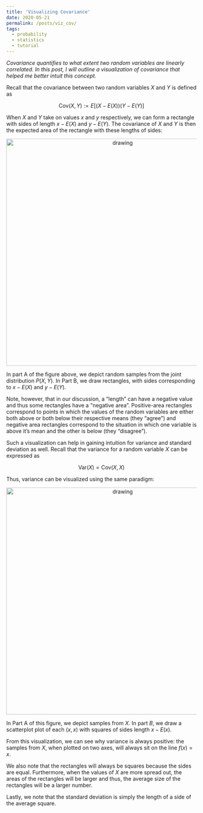 ```yaml
---
title: 'Visualizing Covariance'
date: 2020-05-21
permalink: /posts/viz_cov/
tags:
  - probability
  - statistics
  - tutorial
---
```


*Covariance quantifies to what extent two random variables are linearly correlated. In this post, I will outline a visualization of covariance that helped me better intuit this concept.*

Recall that the covariance between two random variables $X$ and $Y$ is defined as 

$$\text{Cov}(X, Y) := E[(X-E(X))(Y-E(Y)]$$

When $X$ and $Y$ take on values $x$ and $y$ respectively, we can form a rectangle with sides of length $x − E(X)$ and $y − E(Y)$. The covariance of $X$ and $Y$ is then the expected area of the rectangle with these lengths of sides:

<center><img src="https://raw.githubusercontent.com/mbernste/mbernste.github.io/master/images/VisualizeCovariance.png" alt="drawing" width="600"/></center>

In part A of the figure above, we depict random samples from the joint distribution $P(X, Y)$. In Part B, we draw rectangles, with sides corresponding to $x − E(X)$ and $y − E(Y)$.

Note, however, that in our discussion, a “length” can have a negative value and thus some rectangles have a "negative area”. Positive-area rectangles correspond to points in which the values of the random variables are either both above or both below their respective means (they “agree”) and negative area rectangles correspond to the situation in which one variable is above it’s mean and the other is below (they “disagree”).

Such a visualization can help in gaining intuition for variance and standard deviation as well. Recall that the variance for a random variable $X$ can be expressed as

$$\text{Var}(X) = \text{Cov}(X, X)$$

Thus, variance can be visualized using the same paradigm:

<center><img src="https://raw.githubusercontent.com/mbernste/mbernste.github.io/master/images/VisualizingVariance.png" alt="drawing" width="600"/></center>

In Part A of this figure, we depict samples from $X$. In part $B$, we draw a scatterplot plot of each $(x,x)$ with squares of sides length $x - E(x)$.

From this visualization, we can see why variance is always positive: the samples from $X$, when plotted on two axes, will always sit on the line $f(x) = x$. 

We also note that the rectangles will always be squares because the sides are equal. Furthermore, when the values of $X$ are more spread out, the areas of the rectangles will be larger and thus, the average size of the rectangles will be a larger number. 

Lastly, we note that the standard deviation is simply the length of a side of the average square.



